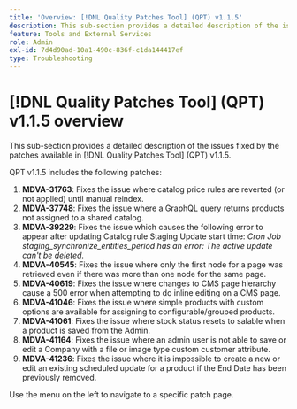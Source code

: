 ```yaml
---
title: 'Overview: [!DNL Quality Patches Tool] (QPT) v1.1.5'
description: This sub-section provides a detailed description of the issues fixed by the patches available in [!DNL Quality Patches Tool] (QPT) v1.1.5.
feature: Tools and External Services
role: Admin
exl-id: 7d4d90ad-10a1-490c-836f-c1da144417ef
type: Troubleshooting
---
```

# [!DNL Quality Patches Tool] (QPT) v1.1.5 overview

This sub-section provides a detailed description of the issues fixed by the patches available in [!DNL Quality Patches Tool] (QPT) v1.1.5.

QPT v1.1.5 includes the following patches:

1. **MDVA-31763**: Fixes the issue where catalog price rules are reverted (or not applied) until manual reindex.
1. **MDVA-37748**: Fixes the issue where a GraphQL query returns products not assigned to a shared catalog.
1. **MDVA-39229**: Fixes the issue which causes the following error to appear after updating Catalog rule Staging Update start time: *Cron Job staging_synchronize_entities_period has an error: The active update can't be deleted.*
1. **MDVA-40545**: Fixes the issue where only the first node for a page was retrieved even if there was more than one node for the same page.
1. **MDVA-40619**: Fixes the issue where changes to CMS page hierarchy cause a 500 error when attempting to do inline editing on a CMS page.
1. **MDVA-41046**: Fixes the issue where simple products with custom options are available for assigning to configurable/grouped products.
1. **MDVA-41061**: Fixes the issue where stock status resets to salable when a product is saved from the Admin.
1. **MDVA-41164**: Fixes the issue where an admin user is not able to save or edit a Company with a file or image type custom customer attribute.
1. **MDVA-41236**: Fixes the issue where it is impossible to create a new or edit an existing scheduled update for a product if the End Date has been previously removed.

Use the menu on the left to navigate to a specific patch page.
